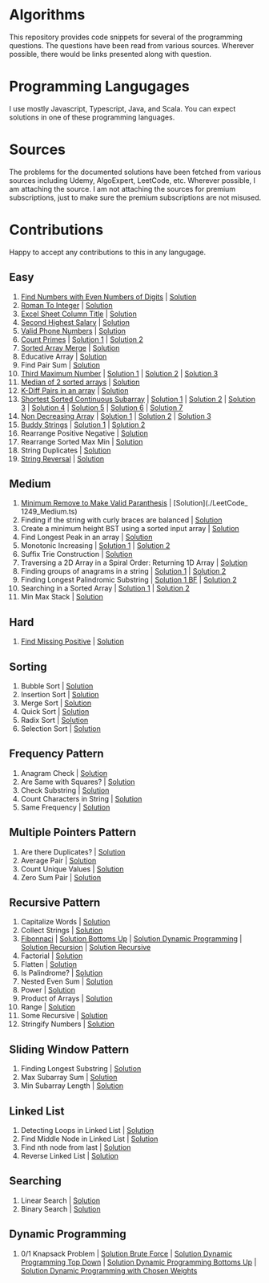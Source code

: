 # Algorithms
This repository provides code snippets for several of the programming questions. The questions have been read from various sources. Wherever possible, there would be links presented along with question.

# Programming Langugages
I use mostly Javascript, Typescript, Java, and Scala. You can expect solutions in one of these programming languages.

# Sources
The problems for the documented solutions have been fetched from various sources including Udemy, AlgoExpert, LeetCode, etc. Wherever possible, I am attaching the source. I am not attaching the sources for premium subscriptions, just to make sure the premium subscriptions are not misused.

# Contributions
Happy to accept any contributions to this in any langugage.

## Easy

1. [Find Numbers with Even Numbers of Digits](https://leetcode.com/problems/find-numbers-with-even-number-of-digits/) | [Solution](./LeetCode_1295_Easy.js)
2. [Roman To Integer](https://leetcode.com/problems/roman-to-integer) | [Solution](./LeetCode_13_Easy.ts)
3. [Excel Sheet Column Title](https://leetcode.com/problems/excel-sheet-column-title/) | [Solution](./LeetCode_168_Easy.js)
4. [Second Highest Salary](https://leetcode.com/problems/second-highest-salary/) | [Solution](.//LeetCode_176_Easy.js)
5. [Valid Phone Numbers](https://leetcode.com/problems/valid-phone-numbers) | [Solution](./LeetCode_193_Easy.sh)
6. [Count Primes](https://leetcode.com/problems/count-primes) | [Solution 1](./LeetCode_204_Easy.js) | [Solution 2](./LeetCode_204_Easy_BF.js)
7. [Sorted Array Merge](https://leetcode.com/problems/merge-sorted-array/) | [Solution](./Sorted_Array_Merge.js)
8. Educative Array | [Solution](./Educative_Array_4.js)
9. Find Pair Sum | [Solution](./Find_Pair_Sum.js)
10. [Third Maximum Number](https://leetcode.com/problems/third-maximum-number) | [Solution 1](./LeetCode_414_Easy_1.js) | [Solution 2](./LeetCode_414_Easy_Fastest.js) | [Solution 3](./LeetCode_414_Easy.js)
11. [Median of 2 sorted arrays](https://leetcode.com/problems/median-of-two-sorted-arrays) | [Solution](./LeetCode_443_Easy.ts)
12. [K-Diff Pairs in an array](https://leetcode.com/problems/k-diff-pairs-in-an-array) | [Solution](./LeetCode_532_Easy_BF.js)
13. [Shortest Sorted Continuous Subarray](https://leetcode.com/problems/shortest-unsorted-continuous-subarray) | [Solution 1](./LeetCode_581_Easy_1.js) | [Solution 2](./LeetCode_581_Easy_2.js) | [Solution 3](./LeetCode_581_Easy_3.js) | [Solution 4](./LeetCode_581_Easy_4.js) | [Solution 5](./LeetCode_581_Easy_BF_1.js) | [Solution 6](./LeetCode_581_Easy_BF.js) | [Solution 7](./LeetCode_581_Easy.js)
14. [Non Decreasing Array](https://leetcode.com/problems/non-decreasing-array) | [Solution 1](./LeetCode_665_Easy_1.js) | [Solution 2](./LeetCode_665_Easy_BF.js) | [Solution 3](LeetCode_665_Easy.js)
15. [Buddy Strings](https://leetcode.com/problems/buddy-strings) | [Solution 1](./LeetCode_859_Easy_BF.js) | [Solution 2](./LeetCode_859_Easy.js)
16. Rearrange Positive Negative | [Solution](./Rearrange_Pos_Neg_Easy.js)
17. Rearrange Sorted Max Min | [Solution](./Rearrange_Sorted_Max_Min.js)
18. String Duplicates | [Solution](./String-Duplicates.js)
19. [String Reversal](./string-reversal-README.md) | [Solution](./StringReverse_Recursive.js)


## Medium
1. [Minimum Remove to Make Valid Paranthesis](https://leetcode.com/problems/minimum-remove-to-make-valid-parentheses/) | [Solution](./LeetCode_ 1249_Medium.ts)
2. Finding if the string with curly braces are balanced | [Solution](./BalancedString_Medium.ts)
3. Create a minimum height BST using a sorted input array | [Solution](./MinHeightBST_Medium.ts)
4. Find Longest Peak in an array | [Solution](./LongestPeak_Medium.ts)
5. Monotonic Increasing | [Solution 1](./MonotonicIncreasing_Medium.ts) | [Solution 2](./MonotonicIncreasing_Medium_1.ts)
6. Suffix Trie Construction | [Solution](./SuffixTrie_Medium.ts)
7. Traversing a 2D Array in a Spiral Order: Returning 1D Array | [Solution](./SpiralTraverse2DArray_Medium.ts)
8. Finding groups of anagrams in a string | [Solution 1](./Groups_Anagrams_Medium.ts) | [Solution 2](./Groups_Anagrams_Medium_1.ts)
9. Finding Longest Palindromic Substring | [Solution 1 BF](./LongestPalindromicString_Medium_BF.ts) | [Solution 2](./LongestPalindromicString_Medium_Opt.ts)
10. Searching in a Sorted Array | [Solution 1](./Search_Sorted_Array_1.ts) | [Solution 2](./Search_Sorted_Array_2.ts)
11. Min Max Stack | [Solution](./MinMaxStack.ts)

## Hard
1. [Find Missing Positive](https://leetcode.com/problems/first-missing-positive/) | [Solution](./LeetCode_41_Hard.ts)

## Sorting
1. Bubble Sort | [Solution](./Sort_Bubble.js)
2. Insertion Sort | [Solution](./Sort_Insertion.js)
3. Merge Sort | [Solution](./Sort_Merge.js)
4. Quick Sort | [Solution](./Sort_Quick.js)
5. Radix Sort | [Solution](./Sort_Radix.js)
6. Selection Sort | [Solution](./Sort_Selection.js)

## Frequency Pattern
1. Anagram Check | [Solution](./Anagram_Check_FP.js)
2. Are Same with Squares? | [Solution](./Array_Same_With_Squares_FP.js)
3. Check Substring | [Solution](./Check_Substring_FP.js)
4. Count Characters in String | [Solution](./Count_Characters_In_String_FP.js)
5. Same Frequency | [Solution](./Same_Frequency_FP.js)

## Multiple Pointers Pattern
1. Are there Duplicates? | [Solution](./Are_There_Duplicates_MP.js)
2. Average Pair | [Solution](./Average_Pair_MP.js)
3. Count Unique Values | [Solution](./Count_Unique_Values_MP.js)
4. Zero Sum Pair | [Solution](./Zero_Sum_Pair_MP.js)

## Recursive Pattern
1. Capitalize Words | [Solution](./CapitalizeWords_Recursive.js)
2. Collect Strings | [Solution](./CollectStrings_Recursive.js)
3. [Fibonnaci](./fibonnaci-README.md) | [Solution Bottoms Up](./fib-compute-bottoms-up.js) | [Solution Dynamic Programming](./fib-compute-dynamic-programming.js) | [Solution Recursion](./fib-compute-recursion.js) | [Solution Recursive](./Fibonnaci_Recursive.js)
4. Factorial | [Solution](./Factorial_Recursive.js)
5. Flatten | [Solution](./Flatten_Recursive.js)
6. Is Palindrome? | [Solution](./IsPalindrome_Recursive.js)
7. Nested Even Sum | [Solution](./NestedEvenSum_Recursive.js)
8. Power | [Solution](./Power_Recursive.js)
9. Product of Arrays | [Solution](./ProductOfArray_Recrusive.js)
10. Range | [Solution](./Range_Recursive.js)
11. Some Recursive | [Solution](./SomeRecursive_Recursive.js)
12. Stringify Numbers | [Solution](./StringifyNumbers_Recursive.js)

## Sliding Window Pattern
1. Finding Longest Substring | [Solution](./Find_Longest_Substring_SW.js)
2. Max Subarray Sum | [Solution](./Max_Subarray_Sum_SW.js)
3. Min Subarray Length | [Solution](./Min_Subarray_Length_SW.js)

## Linked List
1. Detecting Loops in Linked List | [Solution](./Linked_List_Loop_Easy.js)
2. Find Middle Node in Linked List | [Solution](./Linked_List_Middle.js)
3. Find nth node from last | [Solution](./Linked_List_nth_node_from_last.js)
4. Reverse Linked List | [Solution](./Linked_List_Reverse_Easy.js)

## Searching
1. Linear Search | [Solution](./Search_Linear.js)
2. Binary Search | [Solution](./Search_LinearSubstring.js)

## Dynamic Programming
1. 0/1 Knapsack Problem | [Solution Brute Force](./01KnapsackProblem_1.js) | [Solution Dynamic Programming Top Down](./01KnapsackProblem_2.ts) | [Solution Dynamic Programming Bottoms Up](./01KnapsackProblem_3.ts) | [Solution Dynamic Programming with Chosen Weights](./01KnapsackProblem_4.ts)